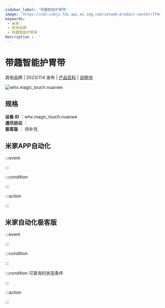 ```yaml
---
sidebar_label: '带趣智能护胃带'
image: 'https://cdn.cnbj1.fds.api.mi-img.com/iotweb-product-center/ff4ccdfa502a03704748b810fe8e6975_1680574159313.png?GalaxyAccessKeyId=AKVGLQWBOVIRQ3XLEW&Expires=9223372036854775807&Signature=5Fyxv2DfXqSBdBdjyIUzWik+bOg='
keywords: 
 - 米家
 - 其他品牌
 - 带趣智能护胃带
description : ''
---
```

# 带趣智能护胃带

其他品牌 | 2023/7/4 发布 | [产品百科](https://home.mi.com/webapp/content/baike/product/index.html?model=whx.magic_touch.nuanwe/) | [说明书](https://home.mi.com/views/introduction.html?model=whx.magic_touch.nuanwe&region=cn)

![whx.magic_touch.nuanwe](https://cdn.cnbj1.fds.api.mi-img.com/iotweb-product-center/ff4ccdfa502a03704748b810fe8e6975_1680574159313.png?GalaxyAccessKeyId=AKVGLQWBOVIRQ3XLEW&Expires=9223372036854775807&Signature=5Fyxv2DfXqSBdBdjyIUzWik+bOg=)

## 规格  
> 
**设备 ID** ：whx.magic_touch.nuanwe  
**通讯协议** ：  
**极客版**  ： 待补充 


## 米家APP自动化  

:::event  

:::

:::condition  

:::

:::action   

:::

## 米家自动化极客版  

:::event  

:::

:::condition  

:::

:::condition 可查询的状态条件  

:::

:::action  

:::

        
